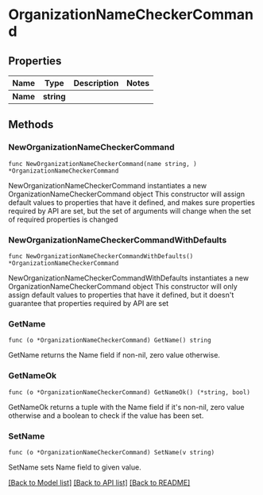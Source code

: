 # OrganizationNameCheckerCommand

## Properties

Name | Type | Description | Notes
------------ | ------------- | ------------- | -------------
**Name** | **string** |  | 

## Methods

### NewOrganizationNameCheckerCommand

`func NewOrganizationNameCheckerCommand(name string, ) *OrganizationNameCheckerCommand`

NewOrganizationNameCheckerCommand instantiates a new OrganizationNameCheckerCommand object
This constructor will assign default values to properties that have it defined,
and makes sure properties required by API are set, but the set of arguments
will change when the set of required properties is changed

### NewOrganizationNameCheckerCommandWithDefaults

`func NewOrganizationNameCheckerCommandWithDefaults() *OrganizationNameCheckerCommand`

NewOrganizationNameCheckerCommandWithDefaults instantiates a new OrganizationNameCheckerCommand object
This constructor will only assign default values to properties that have it defined,
but it doesn't guarantee that properties required by API are set

### GetName

`func (o *OrganizationNameCheckerCommand) GetName() string`

GetName returns the Name field if non-nil, zero value otherwise.

### GetNameOk

`func (o *OrganizationNameCheckerCommand) GetNameOk() (*string, bool)`

GetNameOk returns a tuple with the Name field if it's non-nil, zero value otherwise
and a boolean to check if the value has been set.

### SetName

`func (o *OrganizationNameCheckerCommand) SetName(v string)`

SetName sets Name field to given value.



[[Back to Model list]](../README.md#documentation-for-models) [[Back to API list]](../README.md#documentation-for-api-endpoints) [[Back to README]](../README.md)



